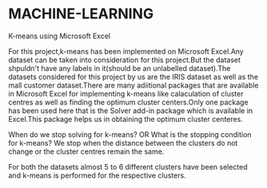 # MACHINE-LEARNING
K-means using Microsoft Excel

For this project,k-means has been implemented on Microsoft Excel.Any dataset can be taken into consideration for this project.But the dataset shpuldn't have any labels in it(should be an unlabelled dataset).The datasets considered for this project by us are the IRIS dataset as well as the mall customer dataset.There are many adiitional packages that are available in Microsoft Excel for implementing k-means like calaculation of cluster centres as well as finding the optimum cluster centers.Only one package has been used here that is the Solver add-in package which is available in Excel.This package helps us in obtaining the optimum cluster centeres.

When do we stop solving for k-means?  OR    What is the stopping condition for k-means?
We stop when the distance between the clusters do not change or the cluster centres remain the same.

For both the datasets almost 5 to 6 different clusters have been selected and k-means is performed for the respective clusters.

